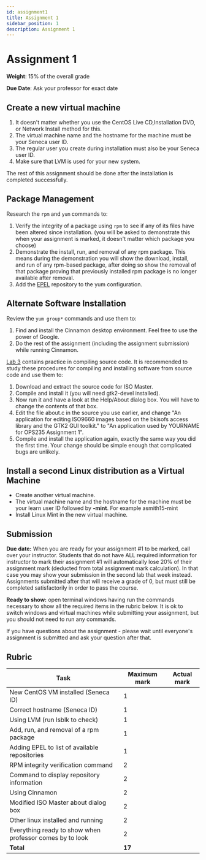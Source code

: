 ```yaml
---
id: assignment1
title: Assignment 1
sidebar_position: 1
description: Assignment 1
---
```


# Assignment 1

**Weight**: 15% of the overall grade

**Due Date**: Ask your professor for exact date

## Create a new virtual machine

1. It doesn't matter whether you use the CentOS Live CD,Installation DVD, or Network Install method for this.
2. The virtual machine name and the hostname for the machine must be your Seneca user ID.
3. The regular user you create during installation must also be your Seneca user ID.
4. Make sure that LVM is used for your new system.

The rest of this assignment should be done after the installation is completed successfully.

## Package Management

Research the `rpm` and `yum` commands to:

1. Verify the integrity of a package using `rpm` to see if any of its files have been altered since installation. (you will be asked to demonstrate this when your assignment is marked, it doesn't matter which package you choose)
2. Demonstrate the install, run, and removal of any rpm package. This means during the demonstration you will show the download, install, and run of any rpm-based package, after doing so show the removal of that package proving that previously installed rpm package is no longer available after removal.
3. Add the [EPEL](https://fedoraproject.org/wiki/EPEL) repository to the yum configuration.

## Alternate Software Installation

Review the `yum group*` commands and use them to:

1. Find and install the Cinnamon desktop environment. Feel free to use the power of Google.
2. Do the rest of the assignment (including the assignment submission) while running Cinnamon.

[Lab 3](/A-Labs/lab3.md) contains practice in compiling source code. It is recommended to study these procedures for compiling and installing software from source code and use them to:

1. Download and extract the source code for ISO Master.
2. Compile and install it (you will need gtk2-devel installed).
3. Now run it and have a look at the Help/About dialog box. You will have to change the contents of that box.
4. Edit the file about.c in the source you use earlier, and change "An application for editing ISO9660 images based on the bkisofs access library and the GTK2 GUI toolkit." to "An application used by YOURNAME for OPS235 Assignment 1".
5. Compile and install the application again, exactly the same way you did the first time. Your change should be simple enough that complicated bugs are unlikely.

## Install a second Linux distribution as a Virtual Machine

- Create another virtual machine.
- The virtual machine name and the hostname for the machine must be your learn user ID followed by **-mint**. For example asmith15-mint
- Install Linux Mint in the new virtual machine.

## Submission

**Due date:** When you are ready for your assignment #1 to be marked, call over your instructor. Students that do not have ALL required information for instructor to mark their assignment #1 will automatically lose 20% of their assignment mark (deducted from total assignment mark calculation). In that case you may show your submission in the second lab that week instead. Assignments submitted after that will receive a grade of 0, but must still be completed satisfactorily in order to pass the course.

**Ready to show:** open terminal windows having run the commands necessary to show all the required items in the rubric below. It is ok to switch windows and virtual machines while submitting your assignment, but you should not need to run any commands.

If you have questions about the assignment - please wait until everyone's assignment is submitted and ask your question after that.

## Rubric

| Task	| Maximum mark	| Actual mark |
| --- | --- | --- |
| New CentOS VM installed (Seneca ID)	| 1	|  |
| Correct hostname (Seneca ID)	| 1	|  |
| Using LVM (run lsblk to check)	| 1	|  |
| Add, run, and removal of a rpm package	| 1	|  |
| Adding EPEL to list of available repositories	| 1	|  |
| RPM integrity verification command	| 2	|  |
| Command to display repository information	| 2	|  |
| Using Cinnamon	| 2	|  |
| Modified ISO Master about dialog box	| 2	|  |
| Other linux installed and running	| 2	|  |
| Everything ready to show when professor comes by to look	| 2	|  |
| **Total**	| **17**	|  |
